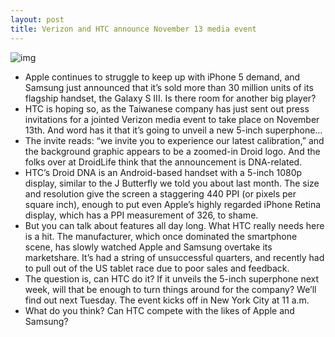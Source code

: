 ```yaml
---
layout: post
title: Verizon and HTC announce November 13 media event
---
```

![img](http://media.idownloadblog.com/wp-content/uploads/2012/11/HTC-Verizon-Event-Invite-Fixed.png)
* Apple continues to struggle to keep up with iPhone 5 demand, and Samsung just announced that it’s sold more than 30 million units of its flagship handset, the Galaxy S III. Is there room for another big player?
* HTC is hoping so, as the Taiwanese company has just sent out press invitations for a jointed Verizon media event to take place on November 13th. And word has it that it’s going to unveil a new 5-inch superphone…
* The invite reads: “we invite you to experience our latest calibration,” and the background graphic appears to be a zoomed-in Droid logo. And the folks over at DroidLife think that the announcement is DNA-related.
* HTC’s Droid DNA is an Android-based handset with a 5-inch 1080p display, similar to the J Butterfly we told you about last month. The size and resolution give the screen a staggering 440 PPI (or pixels per square inch), enough to put even Apple’s highly regarded iPhone Retina display, which has a PPI measurement of 326, to shame.
* But you can talk about features all day long. What HTC really needs here is a hit. The manufacturer, which once dominated the smartphone scene, has slowly watched Apple and Samsung overtake its marketshare. It’s had a string of unsuccessful quarters, and recently had to pull out of the US tablet race due to poor sales and feedback.
* The question is, can HTC do it? If it unveils the 5-inch superphone next week, will that be enough to turn things around for the company? We’ll find out next Tuesday. The event kicks off in New York City at 11 a.m.
* What do you think? Can HTC compete with the likes of Apple and Samsung?


